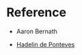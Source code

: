 # Reference
- Aaron Bernath

- <a href="https://www.udemy.com/user/hadelin-de-ponteves/">Hadelin de Ponteves</a>
